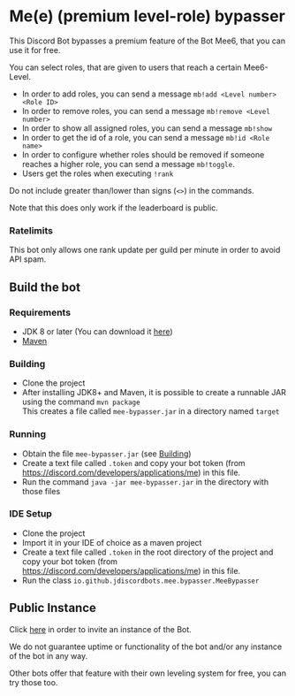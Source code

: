 # Me(e) (premium level-role) bypasser

This Discord Bot bypasses a premium feature of the Bot Mee6, that you can use it for free.

You can select roles, that are given to users that reach a certain Mee6-Level.

* In order to add roles, you can send a message `mb!add <Level number> <Role ID>`
* In order to remove roles, you can send a message `mb!remove <Level number>`
* In order to show all assigned roles, you can send a message `mb!show`
* In order to get the id of a role, you can send a message `mb!id <Role name>`
* In order to configure whether roles should be removed if someone reaches a higher role, you can send a message `mb!toggle`.
* Users get the roles when executing `!rank`

Do not include greater than/lower than signs (`<>`) in the commands.

Note that this does only work if the leaderboard is public.

### Ratelimits

This bot only allows one rank update per guild per minute in order to avoid API spam.

## Build the bot

### Requirements
* JDK 8 or later (You can download it [here](https://adoptopenjdk.net/))
* [Maven](https://maven.apache.org/download.cgi)

### Building
* Clone the project
* After installing JDK8+ and Maven, it is possible to create a runnable JAR using the command `mvn package`<br/>
  This creates a file called `mee-bypasser.jar` in a directory named `target`

### Running
* Obtain the file `mee-bypasser.jar` (see [Building](https://github.com/JDiscordBots/Me-e--bypasser#building))
* Create a text file called `.token` and copy your bot token (from <https://discord.com/developers/applications/me>) in this file.
* Run the command `java -jar mee-bypasser.jar` in the directory with those files

### IDE Setup
* Clone the project
* Import it in your IDE of choice as a maven project
* Create a text file called `.token` in the root directory of the project and copy your bot token (from <https://discord.com/developers/applications/me>) in this file.
* Run the class `io.github.jdiscordbots.mee.bypasser.MeeBypasser`

## Public Instance

Click [here](https://discord.com/api/oauth2/authorize?client_id=644830792845099009&permissions=268520448&scope=bot%20applications.commands) in order to invite an instance of the Bot.

We do not guarantee uptime or functionality of the bot and/or any instance of the bot in any way.

Other bots offer that feature with their own leveling system for free, you can try those too.
